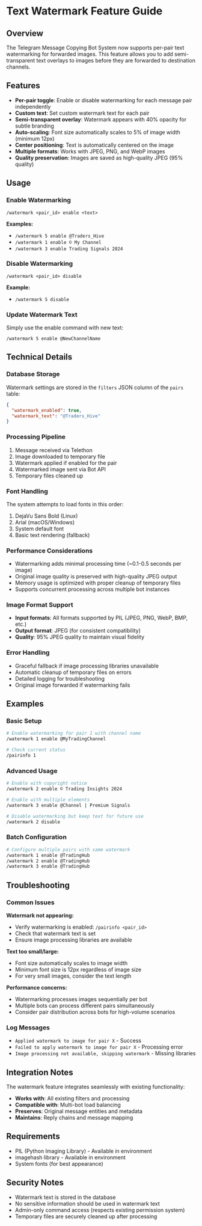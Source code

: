 # Text Watermark Feature Guide

## Overview
The Telegram Message Copying Bot System now supports per-pair text watermarking for forwarded images. This feature allows you to add semi-transparent text overlays to images before they are forwarded to destination channels.

## Features
- **Per-pair toggle**: Enable or disable watermarking for each message pair independently
- **Custom text**: Set custom watermark text for each pair
- **Semi-transparent overlay**: Watermark appears with 40% opacity for subtle branding
- **Auto-scaling**: Font size automatically scales to 5% of image width (minimum 12px)
- **Center positioning**: Text is automatically centered on the image
- **Multiple formats**: Works with JPEG, PNG, and WebP images
- **Quality preservation**: Images are saved as high-quality JPEG (95% quality)

## Usage

### Enable Watermarking
```
/watermark <pair_id> enable <text>
```
**Examples:**
- `/watermark 5 enable @Traders_Hive`
- `/watermark 1 enable © My Channel`
- `/watermark 3 enable Trading Signals 2024`

### Disable Watermarking
```
/watermark <pair_id> disable
```
**Example:**
- `/watermark 5 disable`

### Update Watermark Text
Simply use the enable command with new text:
```
/watermark 5 enable @NewChannelName
```

## Technical Details

### Database Storage
Watermark settings are stored in the `filters` JSON column of the `pairs` table:
```json
{
  "watermark_enabled": true,
  "watermark_text": "@Traders_Hive"
}
```

### Processing Pipeline
1. Message received via Telethon
2. Image downloaded to temporary file
3. Watermark applied if enabled for the pair
4. Watermarked image sent via Bot API
5. Temporary files cleaned up

### Font Handling
The system attempts to load fonts in this order:
1. DejaVu Sans Bold (Linux)
2. Arial (macOS/Windows)
3. System default font
4. Basic text rendering (fallback)

### Performance Considerations
- Watermarking adds minimal processing time (~0.1-0.5 seconds per image)
- Original image quality is preserved with high-quality JPEG output
- Memory usage is optimized with proper cleanup of temporary files
- Supports concurrent processing across multiple bot instances

### Image Format Support
- **Input formats**: All formats supported by PIL (JPEG, PNG, WebP, BMP, etc.)
- **Output format**: JPEG (for consistent compatibility)
- **Quality**: 95% JPEG quality to maintain visual fidelity

### Error Handling
- Graceful fallback if image processing libraries unavailable
- Automatic cleanup of temporary files on errors
- Detailed logging for troubleshooting
- Original image forwarded if watermarking fails

## Examples

### Basic Setup
```bash
# Enable watermarking for pair 1 with channel name
/watermark 1 enable @MyTradingChannel

# Check current status
/pairinfo 1
```

### Advanced Usage
```bash
# Enable with copyright notice
/watermark 2 enable © Trading Insights 2024

# Enable with multiple elements
/watermark 3 enable @Channel | Premium Signals

# Disable watermarking but keep text for future use
/watermark 2 disable
```

### Batch Configuration
```bash
# Configure multiple pairs with same watermark
/watermark 1 enable @TradingHub
/watermark 2 enable @TradingHub  
/watermark 3 enable @TradingHub
```

## Troubleshooting

### Common Issues

**Watermark not appearing:**
- Verify watermarking is enabled: `/pairinfo <pair_id>`
- Check that watermark text is set
- Ensure image processing libraries are available

**Text too small/large:**
- Font size automatically scales to image width
- Minimum font size is 12px regardless of image size
- For very small images, consider the text length

**Performance concerns:**
- Watermarking processes images sequentially per bot
- Multiple bots can process different pairs simultaneously
- Consider pair distribution across bots for high-volume scenarios

### Log Messages
- `Applied watermark to image for pair X` - Success
- `Failed to apply watermark to image for pair X` - Processing error
- `Image processing not available, skipping watermark` - Missing libraries

## Integration Notes

The watermark feature integrates seamlessly with existing functionality:
- **Works with**: All existing filters and processing
- **Compatible with**: Multi-bot load balancing
- **Preserves**: Original message entities and metadata
- **Maintains**: Reply chains and message mapping

## Requirements

- PIL (Python Imaging Library) - Available in environment
- imagehash library - Available in environment
- System fonts (for best appearance)

## Security Notes

- Watermark text is stored in the database
- No sensitive information should be used in watermark text
- Admin-only command access (respects existing permission system)
- Temporary files are securely cleaned up after processing